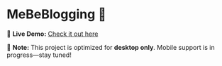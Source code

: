 # MeBeBlogging 📝  

🚀 **Live Demo:** [Check it out here](https://harshvardhanprajapati.github.io/MeBeBlogging/)  

📌 **Note:** This project is optimized for **desktop only**. Mobile support is in progress—stay tuned!  
